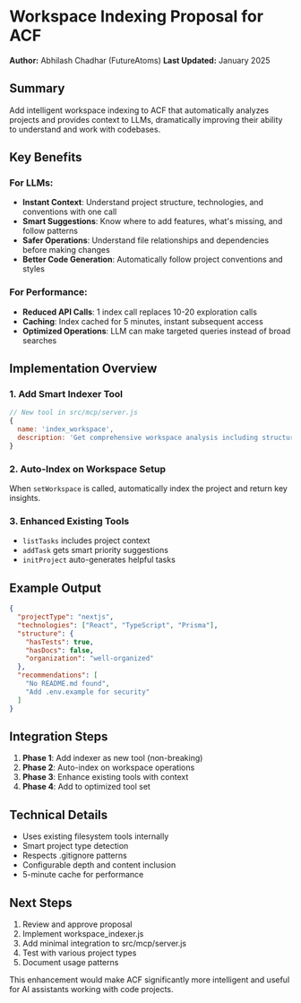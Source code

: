 # Workspace Indexing Proposal for ACF

**Author:** Abhilash Chadhar (FutureAtoms)
**Last Updated:** January 2025

## Summary

Add intelligent workspace indexing to ACF that automatically analyzes projects and provides context to LLMs, dramatically improving their ability to understand and work with codebases.

## Key Benefits

### For LLMs:
- **Instant Context**: Understand project structure, technologies, and conventions with one call
- **Smart Suggestions**: Know where to add features, what's missing, and follow patterns
- **Safer Operations**: Understand file relationships and dependencies before making changes
- **Better Code Generation**: Automatically follow project conventions and styles

### For Performance:
- **Reduced API Calls**: 1 index call replaces 10-20 exploration calls  
- **Caching**: Index cached for 5 minutes, instant subsequent access
- **Optimized Operations**: LLM can make targeted queries instead of broad searches

## Implementation Overview

### 1. Add Smart Indexer Tool
```javascript
// New tool in src/mcp/server.js
{
  name: 'index_workspace',
  description: 'Get comprehensive workspace analysis including structure, technologies, and recommendations'
}
```

### 2. Auto-Index on Workspace Setup
When `setWorkspace` is called, automatically index the project and return key insights.

### 3. Enhanced Existing Tools
- `listTasks` includes project context
- `addTask` gets smart priority suggestions
- `initProject` auto-generates helpful tasks

## Example Output

```json
{
  "projectType": "nextjs",
  "technologies": ["React", "TypeScript", "Prisma"],
  "structure": {
    "hasTests": true,
    "hasDocs": false,
    "organization": "well-organized"
  },
  "recommendations": [
    "No README.md found",
    "Add .env.example for security"
  ]
}
```

## Integration Steps

1. **Phase 1**: Add indexer as new tool (non-breaking)
2. **Phase 2**: Auto-index on workspace operations
3. **Phase 3**: Enhance existing tools with context
4. **Phase 4**: Add to optimized tool set

## Technical Details

- Uses existing filesystem tools internally
- Smart project type detection
- Respects .gitignore patterns
- Configurable depth and content inclusion
- 5-minute cache for performance

## Next Steps

1. Review and approve proposal
2. Implement workspace_indexer.js
3. Add minimal integration to src/mcp/server.js
4. Test with various project types
5. Document usage patterns

This enhancement would make ACF significantly more intelligent and useful for AI assistants working with code projects.
